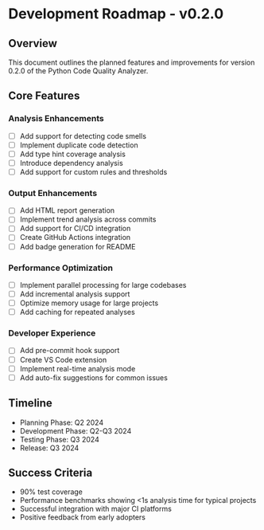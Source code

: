 # Development Roadmap - v0.2.0

## Overview
This document outlines the planned features and improvements for version 0.2.0 of the Python Code Quality Analyzer.

## Core Features

### Analysis Enhancements
- [ ] Add support for detecting code smells
- [ ] Implement duplicate code detection
- [ ] Add type hint coverage analysis
- [ ] Introduce dependency analysis
- [ ] Add support for custom rules and thresholds

### Output Enhancements
- [ ] Add HTML report generation
- [ ] Implement trend analysis across commits
- [ ] Add support for CI/CD integration
- [ ] Create GitHub Actions integration
- [ ] Add badge generation for README

### Performance Optimization
- [ ] Implement parallel processing for large codebases
- [ ] Add incremental analysis support
- [ ] Optimize memory usage for large projects
- [ ] Add caching for repeated analyses

### Developer Experience
- [ ] Add pre-commit hook support
- [ ] Create VS Code extension
- [ ] Implement real-time analysis mode
- [ ] Add auto-fix suggestions for common issues

## Timeline
- Planning Phase: Q2 2024
- Development Phase: Q2-Q3 2024
- Testing Phase: Q3 2024
- Release: Q3 2024

## Success Criteria
- 90% test coverage
- Performance benchmarks showing <1s analysis time for typical projects
- Successful integration with major CI platforms
- Positive feedback from early adopters 